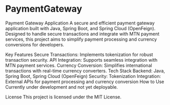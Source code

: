 # PaymentGateway

Payment Gateway Application
A secure and efficient payment gateway application built with Java, Spring Boot, and Spring Cloud (OpenFeign). Designed to handle secure transactions and integrate with MTN payment services, this project aims to simplify payment processing and currency conversions for developers.

Key Features
Secure Transactions: Implements tokenization for robust transaction security.
API Integration: Supports seamless integration with MTN payment services.
Currency Conversion: Simplifies international transactions with real-time currency converters.
Tech Stack
Backend: Java, Spring Boot, Spring Cloud (OpenFeign)
Security: Tokenization
Integration: External APIs for payment processing and currency conversion
How to Use
Currently under development and not yet deployable. 

License
This project is licensed under the MIT License.
